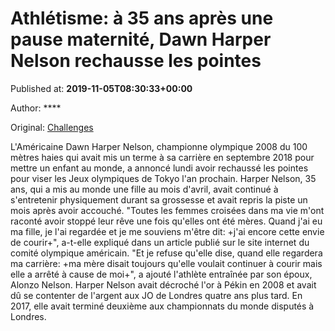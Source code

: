 
# Athlétisme: à 35 ans après une pause maternité, Dawn Harper Nelson rechausse les pointes

Published at: **2019-11-05T08:30:33+00:00**

Author: ****

Original: [Challenges](https://www.challenges.fr/sport/athletisme-a-35-ans-apres-une-pause-maternite-dawn-harper-nelson-rechausse-les-pointes_683176)

L'Américaine Dawn Harper Nelson, championne olympique 2008 du 100 mètres haies qui avait mis un terme à sa carrière en septembre 2018 pour mettre un enfant au monde, a annoncé lundi avoir rechaussé les pointes pour viser les Jeux olympiques de Tokyo l'an prochain.
Harper Nelson, 35 ans, qui a mis au monde une fille au mois d'avril, avait continué à s'entretenir physiquement durant sa grossesse et avait repris la piste un mois après avoir accouché.
"Toutes les femmes croisées dans ma vie m'ont raconté avoir stoppé leur rêve une fois qu'elles ont été mères. Quand j'ai eu ma fille, je l'ai regardée et je me souviens m'être dit: +j'ai encore cette envie de courir+", a-t-elle expliqué dans un article publié sur le site internet du comité olympique américain.
"Et je refuse qu'elle dise, quand elle regardera ma carrière: +ma mère disait toujours qu'elle voulait continuer à courir mais elle a arrêté à cause de moi+", a ajouté l'athlète entraînée par son époux, Alonzo Nelson.
Harper Nelson avait décroché l'or à Pékin en 2008 et avait dû se contenter de l'argent aux JO de Londres quatre ans plus tard. En 2017, elle avait terminé deuxième aux championnats du monde disputés à Londres.
